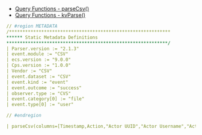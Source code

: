 - [Query Functions - parseCsv()](https://library.humio.com/data-analysis/functions-parsecsv.html)
- [Query Functions - kvParse()](https://library.humio.com/data-analysis/functions-kvparse.html)


```YAML
// #region METADATA
/************************************************************
****** Static Metadata Definitions
************************************************************/
| Parser.version := "2.1.3"
| event.module := "CSV"
| ecs.version := "9.0.0"
| Cps.version := "1.0.0"
| Vendor := "CSV"
| event.dataset := "CSV"
| event.kind := "event"
| event.outcome := "success"
| observer.type := "CVS"
| event.category[0] := "file"
| event.type[0] := "user"

// #endregion

| parseCsv(columns=[Timestamp,Action,"Actor UUID","Actor Username","Acting On Behalf Of User UUID","Acting On Behalf Of Username","Group UUID","Group Name","Member UUIDs","Member Names"])
```

